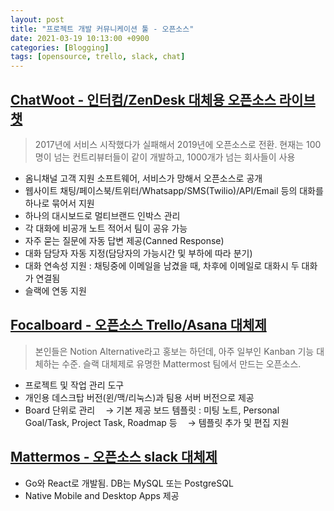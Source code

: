 ```yaml
---
layout: post
title: "프로젝트 개발 커뮤니케이션 툴 - 오픈소스"
date: 2021-03-19 10:13:00 +0900
categories: [Blogging]
tags: [opensource, trello, slack, chat]
---
```


## [ChatWoot - 인터컴/ZenDesk 대체용 오픈소스 라이브챗](https://github.com/chatwoot/chatwoot)

> 2017년에 서비스 시작했다가 실패해서 2019년에 오픈소스로 전환. 현재는 100명이 넘는 컨트리뷰터들이 같이 개발하고, 1000개가 넘는 회사들이 사용

- 옴니채널 고객 지원 소프트웨어, 서비스가 망해서 오픈소스로 공개
- 웹사이트 채팅/페이스북/트위터/Whatsapp/SMS(Twilio)/API/Email 등의 대화를 하나로 묶어서 지원
- 하나의 대시보드로 멀티브랜드 인박스 관리
- 각 대화에 비공개 노트 적어서 팀이 공유 가능
- 자주 묻는 질문에 자동 답변 제공(Canned Response)
- 대화 담당자 자동 지정(담당자의 가능시간 및 부하에 따라 분기)
- 대화 연속성 지원 : 채팅중에 이메일을 남겼을 때, 차후에 이메일로 대화시 두 대화가 연결됨
- 슬랙에 연동 지원

## [Focalboard - 오픈소스 Trello/Asana 대체제](https://www.focalboard.com/)

> 본인들은 Notion Alternative라고 홍보는 하던데, 아주 일부인 Kanban 기능 대체하는 수준. 슬랙 대체제로 유명한 Mattermost 팀에서 만드는 오픈소스.

- 프로젝트 및 작업 관리 도구
- 개인용 데스크탑 버전(윈/맥/리눅스)과 팀용 서버 버전으로 제공
- Board 단위로 관리
ㅤ→ 기본 제공 보드 템플릿 : 미팅 노트, Personal Goal/Task, Project Task, Roadmap 등
ㅤ→ 템플릿 추가 및 편집 지원

## [Mattermos - 오픈소스 slack 대체제](https://github.com/mattermost/mattermost-server)

- Go와 React로 개발됨. DB는 MySQL 또는 PostgreSQL
- Native Mobile and Desktop Apps 제공